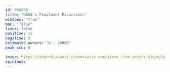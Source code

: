```yaml
---
id: 999880
title: "NASA's Exoplanet Excursions"
windows: "true"
mac: "false"
linux: false
positive: 19
negative: 3
estimated_owners: "0 - 20000"
peak_ccu: 0

image: https://shared.akamai.steamstatic.com/store_item_assets/steam/apps/999880/header.jpg?t=1611790036
opinions:
---
```

